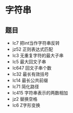 # 字符串

## 题目

- lc7 把int当作字符串反转
- jz52 正则表达式匹配
- lc3 无重复字符的最大子串
- lc5 最大回文子串
- lc647 回文子串个数
- lc32 最长有效括号
- lc14 最长公共前缀
- lc71 简化路径
- lc415 字符串表示的两数相加
- jz2 替换空格
- lc6 Z字形变换